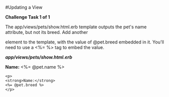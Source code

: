 #Updating a View

**Challenge Task 1 of 1**

The app/views/pets/show.html.erb template outputs the pet's name attribute, but not its breed.
Add another <p> element to the template, with the value of @pet.breed embedded in it.
You'll need to use a <%= %> tag to embed the value.

___app/views/pets/show.html.erb___
<p>
  <strong>Name:</strong>
  <%= @pet.name %>
</p>

<!-- YOUR CODE HERE -->
	<p>
  	<strong>Name:</strong>
  	<%= @pet.breed %>
	</p>
